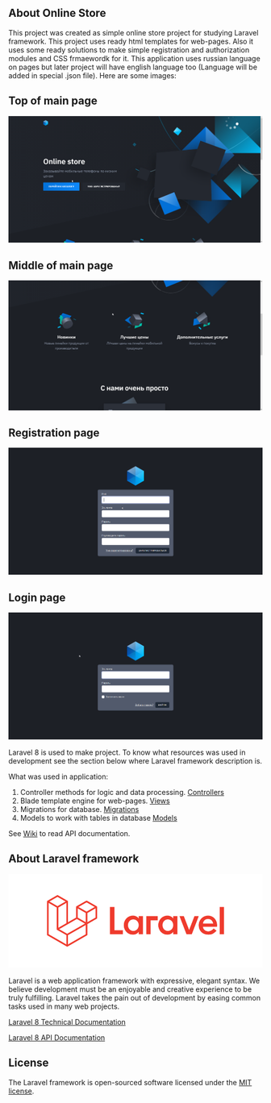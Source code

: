 ## About Online Store

This project was created as simple online store project for studying Laravel framework. This project uses ready html templates for web-pages. Also it uses some ready solutions to make simple registration and authorization modules and CSS frmaewordk for it. This application uses russian language on pages but later project will have english language too (Language will be added in special .json file). Here are some images:

## Top of main page
![Top of main page](https://github.com/Pirate1953/Online-Store/blob/master/rm_images/1.png)

## Middle of main page
![Middle of main page](https://github.com/Pirate1953/Online-Store/blob/master/rm_images/new_2.png)

## Registration page
![Registration page](https://github.com/Pirate1953/Online-Store/blob/master/rm_images/3.png)

## Login page
![Login page](https://github.com/Pirate1953/Online-Store/blob/master/rm_images/4.png)

Laravel 8 is used to make project. To know what resources was used in development see the section below where Laravel framework description is.

What was used in application:
1. Controller methods for logic and data processing. [Controllers](https://github.com/Pirate1953/Online-Store/tree/master/app/Http/Controllers)
2. Blade template engine for web-pages. [Views](https://github.com/Pirate1953/Online-Store/tree/master/resources/views)
3. Migrations for database. [Migrations](https://github.com/Pirate1953/Online-Store/tree/master/database/migrations)
4. Models to work with tables in database [Models](https://github.com/Pirate1953/Online-Store/tree/master/app/Models)

See [Wiki](https://github.com/Pirate1953/Online-Store/wiki) to read API documentation.

## About Laravel framework
![Login page](https://github.com/Pirate1953/Online-Store/blob/master/rm_images/larav_logo.png)

Laravel is a web application framework with expressive, elegant syntax. We believe development must be an enjoyable and creative experience to be truly fulfilling. Laravel takes the pain out of development by easing common tasks used in many web projects.

[Laravel 8 Technical Documentation](https://laravel.com/docs/8.x)

[Laravel 8 API Documentation](https://laravel.com/api/8.x/)

## License

The Laravel framework is open-sourced software licensed under the [MIT license](https://opensource.org/licenses/MIT).
